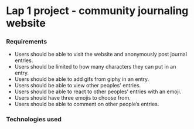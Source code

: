 # Lap 1 project - community journaling website

### Requirements
- Users should be able to visit the website and anonymously post journal entries.
- Users should be limited to how many characters they can put in an entry.
- Users should be able to add gifs from giphy in an entry.
- Users should be able to view other peoples' entries.
- Users should be able to react to other peoples’ entries with an emoji.
- Users should have three emojis to choose from.
- Users should be able to comment on other people’s entries.

### Technologies used

###
